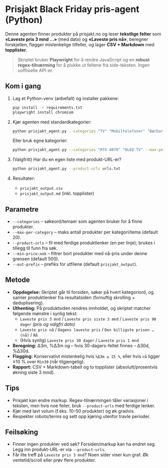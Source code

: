 # Prisjakt Black Friday pris-agent (Python)

Denne agenten finner produkter på prisjakt.no og leser **tekstlige felter** som
**«Laveste pris 3 mnd …»** (med dato) og **«Laveste pris nå»**, beregner forskjellen, flagger mistenkelige tilfeller, og lager **CSV + Markdown** med **topplister**.

> Skriptet bruker **Playwright** for å rendre JavaScript og en **robust regex-tilnærming** for å plukke ut feltene fra side-teksten. Ingen uoffisielle API-er.

## Kom i gang

1. Lag et Python-venv (anbefalt) og installer pakkene:
   ```bash
   pip install -r requirements.txt
   playwright install chromium
   ```

2. Kjør agenten med standardkategorier:
   ```bash
   python prisjakt_agent.py --categories "TV" "Mobiltelefoner" "Bærbare PC-er" "Hodetelefoner" "Robotstøvsugere" "Skjermer" "Smartklokker" --max-per-category 20
   ```

   Eller bruk egne kategorier:
   ```bash
   python prisjakt_agent.py --categories "RTX 4070" "OLED TV" --max-per-category 15
   ```

3. (Valgfritt) Har du en egen liste med produkt-URL-er?
   ```bash
   python prisjakt_agent.py --product-urls urls.txt
   ```

4. Resultater:
   - `prisjakt_output.csv`
   - `prisjakt_output.md` (inkl. topplister)

## Parametre

- `--categories` – søkeord/temaer som agenten bruker for å finne produkter.
- `--max-per-category` – maks antall produkter per kategori/tema (default 20).
- `--product-urls` – fil med ferdige produktlenker (en per linje); brukes i tillegg til funn fra søk.
- `--min-price-nok` – filtrer bort produkter med nå-pris under denne grensen (default 500).
- `--out-prefix` – prefiks for utfilene (default `prisjakt_output`).

## Metode

- **Oppdagelse:** Skriptet går til forsiden, søker på hvert kategoriord, og samler produktlenker fra resultatsiden (fornuftig skrolling + deduplisering).
- **Uthenting:** På produktsiden rendres innholdet, og skriptet matcher følgende mønstre i synlig tekst:
  - `Laveste pris 3 mnd` / `Laveste pris siste 3 mnd` / `Laveste pris 90 dager` *(pris og valgfri dato)*
  - `Laveste pris nå` / `Dagens laveste pris` / `Den billigste prisen … (nå)` / `Nå`
  - (Hvis synlig) `Laveste pris 30 dager` / `Laveste pris 1 mnd`
- **Beregning:** Δ3m, %Δ3m og – hvis 30-dagers-feltet finnes – Δ30d, %Δ30d.
- **Flagging:** Konservativt mistenkelig hvis `%Δ3m ≥ 15 %`, eller hvis `nå` ligger ≥10 % over `Min30` (når tilgjengelig).
- **Rapport:** CSV + Markdown-tabell og to topplister (absolutt/prosentvis økning siste 3 mnd).

## Tips

- Prisjakt kan endre markup. Regex-tilnærmingen tåler variasjoner i teksten, men hvis noe feiler, bruk `--product-urls` med ferdige lenker.
- Kjør med lavt volum (f.eks. 10–50 produkter) og øk gradvis.
- Respekter robots/terms og sett opp kjøring utenfor travle perioder.

## Feilsøking

- Finner ingen produkter ved søk? Forsiden/markup kan ha endret seg. Legg inn produkt-URL-er via `--product-urls`.
- Får lite treff på `Laveste pris 3 mnd`? Noen sider viser kun graf. Øk ventetid/scroll eller prøv flere produkter.
